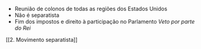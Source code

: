 
- Reunião de colonos de todas as regiões dos Estados Unidos
- Não é separatista
- Fim dos impostos e direito à participação no Parlamento
*Veto por parte do Rei*

[[2. Movimento separatista]]
